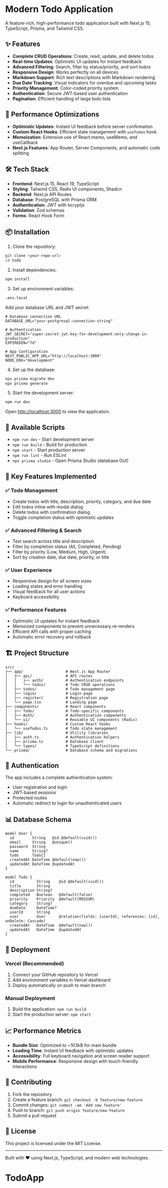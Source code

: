 # Modern Todo Application

A feature-rich, high-performance todo application built with Next.js 15, TypeScript, Prisma, and Tailwind CSS.

## ✨ Features

- **Complete CRUD Operations**: Create, read, update, and delete todos
- **Real-time Updates**: Optimistic UI updates for instant feedback
- **Advanced Filtering**: Search, filter by status/priority, and sort todos
- **Responsive Design**: Works perfectly on all devices
- **Markdown Support**: Rich text descriptions with Markdown rendering
- **Due Date Tracking**: Visual indicators for overdue and upcoming tasks
- **Priority Management**: Color-coded priority system
- **Authentication**: Secure JWT-based user authentication
- **Pagination**: Efficient handling of large todo lists

## 🚀 Performance Optimizations

- **Optimistic Updates**: Instant UI feedback before server confirmation
- **Custom React Hooks**: Efficient state management with `useTodos` hook
- **Memoization**: Extensive use of React.memo, useMemo, and useCallback
- **Next.js Features**: App Router, Server Components, and automatic code splitting

## 🛠️ Tech Stack

- **Frontend**: Next.js 15, React 19, TypeScript
- **Styling**: Tailwind CSS, Radix UI components, Shadcn
- **Backend**: Next.js API Routes
- **Database**: PostgreSQL with Prisma ORM
- **Authentication**: JWT with bcryptjs
- **Validation**: Zod schemas
- **Forms**: React Hook Form

## 📦 Installation

1. Clone the repository:
```bash
git clone <your-repo-url>
cd todo
```

2. Install dependencies:
```bash
npm install
```

3. Set up environment variables:
```bash
.env.local
```

Add your database URL and JWT secret:
```env
# Database connection URL
DATABASE_URL="your-postgresql-connection-string"

# Authentication
JWT_SECRET="super-secret-jwt-key-for-development-only-change-in-production"
EXPIREDIN="7d"

# App Configuration
NEXT_PUBLIC_APP_URL="http://localhost:3000"
NODE_ENV="development"
```

4. Set up the database:
```bash
npx prisma migrate dev
npx prisma generate
```

5. Start the development server:
```bash
npm run dev
```

Open [http://localhost:3000](http://localhost:3000) to view the application.

## 🔧 Available Scripts

- `npm run dev` - Start development server
- `npm run build` - Build for production
- `npm start` - Start production server
- `npm run lint` - Run ESLint
- `npx prisma studio` - Open Prisma Studio (database GUI)

## 📱 Key Features Implemented

### ✅ Todo Management
- Create todos with title, description, priority, category, and due date
- Edit todos inline with modal dialog
- Delete todos with confirmation dialog
- Toggle completion status with optimistic updates

### ✅ Advanced Filtering & Search
- Text search across title and description
- Filter by completion status (All, Completed, Pending)
- Filter by priority (Low, Medium, High, Urgent)
- Sort by creation date, due date, priority, or title

### ✅ User Experience
- Responsive design for all screen sizes
- Loading states and error handling
- Visual feedback for all user actions
- Keyboard accessibility

### ✅ Performance Features
- Optimistic UI updates for instant feedback
- Memoized components to prevent unnecessary re-renders
- Efficient API calls with proper caching
- Automatic error recovery and rollback

## 🏗️ Project Structure

```
src/
├── app/                   # Next.js App Router
│   ├── api/               # API routes
│   │   ├── auth/          # Authentication endpoints
│   │   └── todos/         # Todo CRUD operations
│   ├── todos/             # Todo management page
│   ├── login/             # Login page
│   ├── register/          # Registration page
│   └── page.tsx           # Landing page
├── components/            # React components
│   ├── Todo/              # Todo-specific components
│   ├── Auth/              # Authentication components
│   └── ui/                # Reusable UI components (Radix)
├── hooks/                 # Custom React hooks
│   └── useTodos.ts        # Todo state management
├── lib/                   # Utility libraries
│   ├── auth.ts            # Authentication helpers
│   ├── prisma.ts          # Database client
│   └── types/             # TypeScript definitions
└── prisma/                # Database schema and migrations
```

## 🔐 Authentication

The app includes a complete authentication system:
- User registration and login
- JWT-based sessions
- Protected routes
- Automatic redirect to login for unauthenticated users

## 📊 Database Schema

```prisma
model User {
  id        String   @id @default(cuid())
  email     String   @unique()
  password  String
  name      String?
  todo      Todo[]
  createdAt DateTime @default(now())
  updatedAt DateTime @updatedAt
}

model Todo {
  id          String    @id @default(cuid())
  title       String
  description String?
  completed   Boolean   @default(false)
  priority    Priority  @default(MEDIUM)
  category    String?
  dueDate     DateTime?
  userId      String
  user        User      @relation(fields: [userId], references: [id], onDelete: Cascade)
  createdAt   DateTime  @default(now())
  updatedAt   DateTime  @updatedAt
}
```

## 🚀 Deployment

### Vercel (Recommended)
1. Connect your GitHub repository to Vercel
2. Add environment variables in Vercel dashboard
3. Deploy automatically on push to main branch

### Manual Deployment
1. Build the application: `npm run build`
2. Start the production server: `npm start`

## 📈 Performance Metrics

- **Bundle Size**: Optimized to ~103kB for main bundle
- **Loading Time**: Instant UI feedback with optimistic updates
- **Accessibility**: Full keyboard navigation and screen reader support
- **Mobile Performance**: Responsive design with touch-friendly interactions

## 🤝 Contributing

1. Fork the repository
2. Create a feature branch: `git checkout -b feature/new-feature`
3. Commit changes: `git commit -am 'Add new feature'`
4. Push to branch: `git push origin feature/new-feature`
5. Submit a pull request

## 📄 License

This project is licensed under the MIT License.

---

Built with ❤️ using Next.js, TypeScript, and modern web technologies.
# TodoApp
